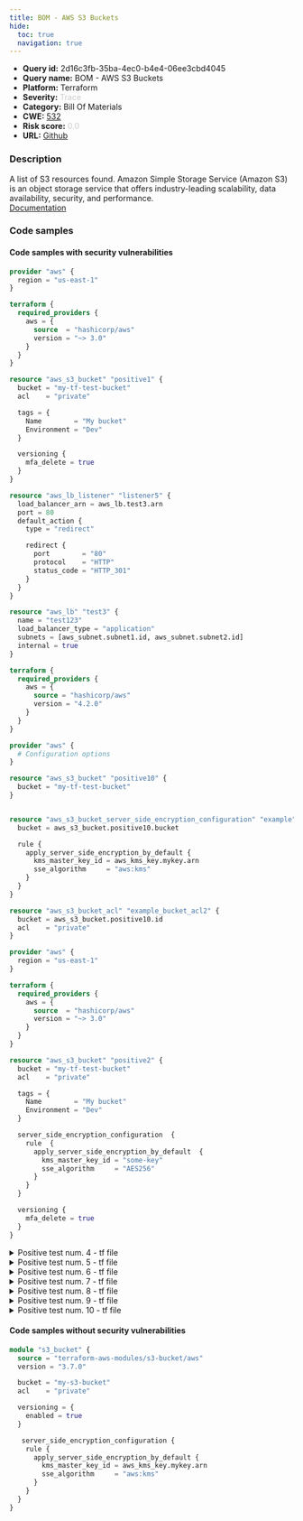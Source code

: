 ```yaml
---
title: BOM - AWS S3 Buckets
hide:
  toc: true
  navigation: true
---
```


<style>
  .highlight .hll {
    background-color: #ff171742;
  }
  .md-content {
    max-width: 1100px;
    margin: 0 auto;
  }
</style>

-   **Query id:** 2d16c3fb-35ba-4ec0-b4e4-06ee3cbd4045
-   **Query name:** BOM - AWS S3 Buckets
-   **Platform:** Terraform
-   **Severity:** <span style="color:#CCCCCC">Trace</span>
-   **Category:** Bill Of Materials
-   **CWE:** <a href="https://cwe.mitre.org/data/definitions/532.html" onclick="newWindowOpenerSafe(event, 'https://cwe.mitre.org/data/definitions/532.html')">532</a>
-   **Risk score:** <span style="color:#CCCCCC">0.0</span>
-   **URL:** [Github](https://github.com/Checkmarx/kics/tree/master/assets/queries/terraform/aws_bom/s3_bucket)

### Description
A list of S3 resources found. Amazon Simple Storage Service (Amazon S3) is an object storage service that offers industry-leading scalability, data availability, security, and performance.<br>
[Documentation](https://kics.io)

### Code samples
#### Code samples with security vulnerabilities
```tf title="Positive test num. 1 - tf file" hl_lines="14"
provider "aws" {
  region = "us-east-1"
}

terraform {
  required_providers {
    aws = {
      source  = "hashicorp/aws"
      version = "~> 3.0"
    }
  }
}

resource "aws_s3_bucket" "positive1" {
  bucket = "my-tf-test-bucket"
  acl    = "private"

  tags = {
    Name        = "My bucket"
    Environment = "Dev"
  }

  versioning {
    mfa_delete = true
  }
}

resource "aws_lb_listener" "listener5" {
  load_balancer_arn = aws_lb.test3.arn
  port = 80
  default_action {
    type = "redirect"

    redirect {
      port        = "80"
      protocol    = "HTTP"
      status_code = "HTTP_301"
    }
  }
}

resource "aws_lb" "test3" {
  name = "test123"
  load_balancer_type = "application"
  subnets = [aws_subnet.subnet1.id, aws_subnet.subnet2.id]
  internal = true
}

```
```tf title="Positive test num. 2 - tf file" hl_lines="14"
terraform {
  required_providers {
    aws = {
      source = "hashicorp/aws"
      version = "4.2.0"
    }
  }
}

provider "aws" {
  # Configuration options
}

resource "aws_s3_bucket" "positive10" {
  bucket = "my-tf-test-bucket"
}


resource "aws_s3_bucket_server_side_encryption_configuration" "example" {
  bucket = aws_s3_bucket.positive10.bucket

  rule {
    apply_server_side_encryption_by_default {
      kms_master_key_id = aws_kms_key.mykey.arn
      sse_algorithm     = "aws:kms"
    }
  }
}

resource "aws_s3_bucket_acl" "example_bucket_acl2" {
  bucket = aws_s3_bucket.positive10.id
  acl    = "private"
}

```
```tf title="Positive test num. 3 - tf file" hl_lines="14"
provider "aws" {
  region = "us-east-1"
}

terraform {
  required_providers {
    aws = {
      source  = "hashicorp/aws"
      version = "~> 3.0"
    }
  }
}

resource "aws_s3_bucket" "positive2" {
  bucket = "my-tf-test-bucket"
  acl    = "private"

  tags = {
    Name        = "My bucket"
    Environment = "Dev"
  }

  server_side_encryption_configuration  {
    rule  {
      apply_server_side_encryption_by_default  {
        kms_master_key_id = "some-key"
        sse_algorithm     = "AES256"
      }
    }
  }

  versioning {
    mfa_delete = true
  }
}

```
<details><summary>Positive test num. 4 - tf file</summary>

```tf hl_lines="14"
provider "aws" {
  region = "us-east-1"
}

terraform {
  required_providers {
    aws = {
      source  = "hashicorp/aws"
      version = "~> 3.0"
    }
  }
}

resource "aws_s3_bucket" "positive3" {
  bucket = "my-tf-test-bucket"
  acl    = "private"

  tags = {
    Name        = "My bucket"
    Environment = "Dev"
  }

  server_side_encryption_configuration {
    rule {
      apply_server_side_encryption_by_default {
        sse_algorithm     = "aws:kms"
      }
    }
  }

  versioning {
    mfa_delete = true
  }
}

```
</details>
<details><summary>Positive test num. 5 - tf file</summary>

```tf hl_lines="14"
provider "aws" {
  region = "us-east-1"
}

terraform {
  required_providers {
    aws = {
      source  = "hashicorp/aws"
      version = "~> 3.0"
    }
  }
}

resource "aws_s3_bucket" "positive4" {
  bucket = "my-tf-test-bucket"
  acl    = "private"

  tags = {
    Name        = "My bucket"
    Environment = "Dev"
  }

  server_side_encryption_configuration {
    rule {
      apply_server_side_encryption_by_default {
        sse_algorithm     = "aws:kms"
      }
    }
  }

  versioning {
    mfa_delete = true
  }
}

resource "aws_s3_bucket_public_access_block" "positive4" {
  bucket = aws_s3_bucket.positive4.id

  block_public_acls   = true
  block_public_policy = true
}

```
</details>
<details><summary>Positive test num. 6 - tf file</summary>

```tf hl_lines="14"
provider "aws" {
  region = "us-east-1"
}

terraform {
  required_providers {
    aws = {
      source  = "hashicorp/aws"
      version = "~> 3.0"
    }
  }
}

resource "aws_s3_bucket" "positive5" {
  bucket = "my-tf-test-bucket"
  acl    = "private"

  tags = {
    Name        = "My bucket"
    Environment = "Dev"
  }

  server_side_encryption_configuration {
    rule {
      apply_server_side_encryption_by_default {
        sse_algorithm     = "aws:kms"
      }
    }
  }

  versioning {
    mfa_delete = true
  }
}

resource "aws_s3_bucket_public_access_block" "positive5" {
  bucket = aws_s3_bucket.positive5.id

  block_public_acls   = true
  block_public_policy = false
}

```
</details>
<details><summary>Positive test num. 7 - tf file</summary>

```tf hl_lines="14"
provider "aws" {
  region = "us-east-1"
}

terraform {
  required_providers {
    aws = {
      source  = "hashicorp/aws"
      version = "~> 3.0"
    }
  }
}

resource "aws_s3_bucket" "positive6" {
  bucket = "my-tf-test-bucket"
  acl    = "private"

  tags = {
    Name        = "My bucket"
    Environment = "Dev"
  }

  server_side_encryption_configuration {
    rule {
      apply_server_side_encryption_by_default {
        sse_algorithm     = "aws:kms"
      }
    }
  }

  versioning {
    mfa_delete = true
  }

  policy = <<POLICY
{
  "Version": "2012-10-17",
  "Id": "MYBUCKETPOLICY",
  "Statement": [
    {
      "Sid": "IPAllow",
      "Effect": "Allow",
      "Principal": "*",
      "Action": "s3:GetObject",
      "Resource": "arn:aws:s3:::my_tf_test_bucket/*",
      "Condition": {
         "IpAddress": {"aws:SourceIp": "8.8.8.8/32"}
      }
    }
  ]
}
POLICY
}

```
</details>
<details><summary>Positive test num. 8 - tf file</summary>

```tf hl_lines="14"
provider "aws" {
  region = "us-east-1"
}

terraform {
  required_providers {
    aws = {
      source  = "hashicorp/aws"
      version = "~> 3.0"
    }
  }
}

resource "aws_s3_bucket" "positive7" {
  bucket = "my-tf-test-bucket"
  acl    = "private"

  tags = {
    Name        = "My bucket"
    Environment = "Dev"
  }

  server_side_encryption_configuration {
    rule {
      apply_server_side_encryption_by_default {
        sse_algorithm     = "aws:kms"
      }
    }
  }

  versioning {
    mfa_delete = true
  }
}

resource "aws_s3_bucket_policy" "positive7" {
  bucket = aws_s3_bucket.positive7.id

  policy = <<POLICY
{
  "Version": "2012-10-17",
  "Id": "MYBUCKETPOLICY",
  "Statement": [
    {
      "Sid": "IPAllow",
      "Effect": "Allow",
      "Principal": "*",
      "Action": "s3:GetObject",
      "Resource": "arn:aws:s3:::my_tf_test_bucket/*",
      "Condition": {
         "IpAddress": {"aws:SourceIp": "8.8.8.8/32"}
      }
    }
  ]
}
POLICY
}

```
</details>
<details><summary>Positive test num. 9 - tf file</summary>

```tf hl_lines="14"
provider "aws" {
  region = "us-east-1"
}

terraform {
  required_providers {
    aws = {
      source  = "hashicorp/aws"
      version = "~> 3.0"
    }
  }
}

resource "aws_s3_bucket" "positive8" {
  bucket = "my-tf-test-bucket"
  acl    = "public-read"

  tags = {
    Name        = "My bucket"
    Environment = "Dev"
  }

  server_side_encryption_configuration {
    rule {
      apply_server_side_encryption_by_default {
        sse_algorithm     = "aws:kms"
      }
    }
  }

  versioning {
    mfa_delete = true
  }

  server_side_encryption_configuration {
    rule {
      apply_server_side_encryption_by_default {
        kms_master_key_id = aws_kms_key.mykey.arn
        sse_algorithm     = "aws:kms"
      }
    }
  }
}

resource "aws_s3_bucket_policy" "positive8" {
  bucket = aws_s3_bucket.positive8.id

  policy = <<POLICY
{
  "Version": "2012-10-17",
  "Id": "MYBUCKETPOLICY",
  "Statement": [
    {
      "Sid": "IPAllow",
      "Effect": "Allow",
      "Principal" : { 
        "AWS": [ 
          "arn:aws:iam::123456789012:root",
          "arn:aws:iam::555555555555:root" 
          ]
      },
      "Action": "s3:GetObject",
      "Resource": "arn:aws:s3:::my_tf_test_bucket/*",
      "Condition": {
         "IpAddress": {"aws:SourceIp": "8.8.8.8/32"}
      }
    }
  ]
}
POLICY
}

```
</details>
<details><summary>Positive test num. 10 - tf file</summary>

```tf hl_lines="14"
terraform {
  required_providers {
    aws = {
      source = "hashicorp/aws"
      version = "4.2.0"
    }
  }
}

provider "aws" {
  # Configuration options
}

resource "aws_s3_bucket" "positive9" {
  bucket = "my-tf-test-bucket"
}

```
</details>


#### Code samples without security vulnerabilities
```tf title="Negative test num. 1 - tf file"
module "s3_bucket" {
  source = "terraform-aws-modules/s3-bucket/aws"
  version = "3.7.0"

  bucket = "my-s3-bucket"
  acl    = "private"

  versioning = {
    enabled = true
  }

   server_side_encryption_configuration {
    rule {
      apply_server_side_encryption_by_default {
        kms_master_key_id = aws_kms_key.mykey.arn
        sse_algorithm     = "aws:kms"
      }
    }
  }
}

```


